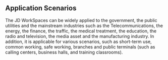 ## Application Scenarios
The JD WorkSpaces can be widely applied to the government, the public utilities and the mainstream industries such as the Telecommunications, the energy, the finance, the traffic, the medical treatment, the education, the radio and television, the media asset and the manufacturing industry. In addition, it is applicable for various scenarios, such as short-term use, common working, safe working, branches and public terminals (such as calling centers, business halls, and training classrooms).